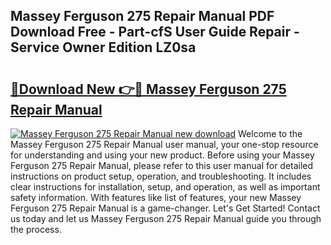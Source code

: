 ## Massey Ferguson 275 Repair Manual PDF Download Free - Part-cfS User Guide Repair - Service Owner Edition LZ0sa

# <h2><a href="http://bc91223.oget.top/?id=Massey+Ferguson+275+Repair+Manual">🔗Download New 👉🔴 Massey Ferguson 275 Repair Manual</a></h2>

[![Massey Ferguson 275 Repair Manual new download](https://i.imgur.com/5g1atiW.png)](http://bc91223.oget.top/?id=Massey+Ferguson+275+Repair+Manual)
Welcome to the Massey Ferguson 275 Repair Manual user manual, your one-stop resource for understanding and using your new product. Before using your Massey Ferguson 275 Repair Manual, please refer to this user manual for detailed instructions on product setup, operation, and troubleshooting. It includes clear instructions for installation, setup, and operation, as well as important safety information. With features like list of features, your new Massey Ferguson 275 Repair Manual is a game-changer. Let's Get Started! Contact us today and let us Massey Ferguson 275 Repair Manual guide you through the process.

